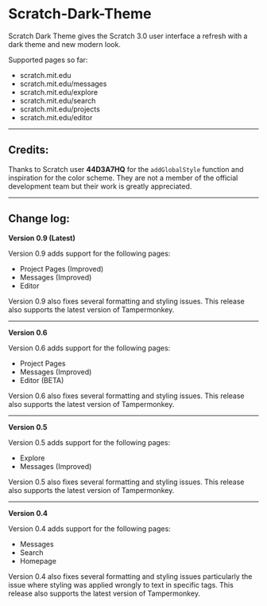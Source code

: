 # Scratch-Dark-Theme

Scratch Dark Theme gives the Scratch 3.0 user interface a refresh with a dark theme and new modern look.

Supported pages so far:
  * scratch.mit.edu
  * scratch.mit.edu/messages
  * scratch.mit.edu/explore
  * scratch.mit.edu/search
  * scratch.mit.edu/projects
  * scratch.mit.edu/editor
___
## Credits:

Thanks to Scratch user **44D3A7HQ** for the `addGlobalStyle` function and inspiration for the color scheme. They are not a member of the official development team but their work is greatly appreciated.
___
## Change log:
**Version 0.9 (Latest)**
  
  Version 0.9 adds support for the following pages:
  * Project Pages (Improved)
  * Messages (Improved)
  * Editor
  
  Version 0.9 also fixes several formatting and styling issues. This release also supports the latest version of Tampermonkey.
___
**Version 0.6**
  
  Version 0.6 adds support for the following pages:
  * Project Pages
  * Messages (Improved)
  * Editor (BETA)
  
  Version 0.6 also fixes several formatting and styling issues. This release also supports the latest version of Tampermonkey.
___
**Version 0.5**
  
  Version 0.5 adds support for the following pages:
  * Explore
  * Messages (Improved)
  
  Version 0.5 also fixes several formatting and styling issues. This release also supports the latest version of Tampermonkey.
___
**Version 0.4**
  
  Version 0.4 adds support for the following pages:
  * Messages
  * Search
  * Homepage
  
  Version 0.4 also fixes several formatting and styling issues particularly the issue where styling was applied wrongly to text      in specific tags. This release also supports the latest version of Tampermonkey.

